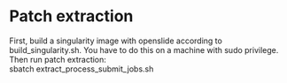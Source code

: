 # Patch extraction

First, build a singularity image with openslide according to build_singularity.sh. You have to do this on a machine with sudo privilege. Then run patch extraction:  
sbatch extract_process_submit_jobs.sh
